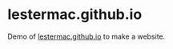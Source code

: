 # lestermac.github.io
Demo of [lestermac.github.io](http://lestermac.github.io)
to make a website.

